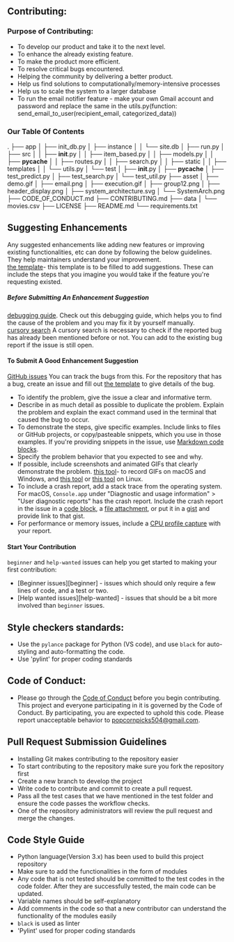 ## Contributing:

### Purpose of Contributing:

* To develop our product and take it to the next level.
* To enhance the already existing feature.
* To make the product more efficient.
* To resolve critical bugs encountered.
* Helping the community by delivering a better product.
* Help us find solutions to computationally/memory-intensive processes
* Help us to scale the system to a larger database
* To run the email notifier feature - make your own Gmail account and password and replace the same in the utils.py(function: send_email_to_user(recipient_email, categorized_data))

### Our Table Of Contents

.
├── app
│   ├── init_db.py
│   ├── instance
│   │   └── site.db
│   ├── run.py
│   ├── src
│   │   ├── __init__.py
│   │   ├── item_based.py
│   │   ├── models.py
│   │   ├── __pycache__
│   │   ├── routes.py
│   │   ├── search.py
│   │   ├── static
│   │   ├── templates
│   │   └── utils.py
│   └── test
│       ├── __init__.py
│       ├── __pycache__
│       ├── test_predict.py
│       ├── test_search.py
│       └── test_util.py
├── asset
│   ├── demo.gif
│   ├── email.png
│   ├── execution.gif
│   ├── group12.png
│   ├── header_display.png
│   ├── system_architecture.svg
│   └── SystemArch.png
├── CODE_OF_CONDUCT.md
├── CONTRIBUTING.md
├── data
│   └── movies.csv
├── LICENSE
├── README.md
└── requirements.txt


## Suggesting Enhancements

Any suggested enhancements like adding new features or improving existing functionalities, etc can done by following the below guidelines. They help maintainers understand your improvement. <br>
[the template](https://github.com/atom/.github/blob/master/.github/ISSUE_TEMPLATE/feature_request.md)- this template is to be filled to add suggestions. These can include the steps that you imagine you would take if the feature you're requesting existed.

##### Before Submitting An Enhancement Suggestion

[debugging guide](https://flight-manual.atom.io/hacking-atom/sections/debugging/). Check out this debugging guide, which helps you to find the cause of the problem and you may fix it by yourself manually. <br>
[cursory search](https://github.com/search?q=+is%3Aissue+user%3Aatom) A cursory search is necessary to check if the reported bug has already been mentioned before or not. You can add to the existing bug report if the issue is still open.

#### To Submit A Good Enhancement Suggestion

[GitHub issues](https://guides.github.com/features/issues/) You can track the bugs from this. For the repository that has a bug, create an issue and fill out [the template](https://github.com/atom/.github/blob/master/.github/ISSUE_TEMPLATE/bug_report.md) to give details of the bug.

* To identify the problem, give the issue a clear and informative term. <br>
* Describe in as much detail as possible to duplicate the problem. Explain the problem and explain the exact command used in the terminal that caused the bug to occur.
* To demonstrate the steps, give specific examples. Include links to files or GitHub projects, or copy/pasteable snippets, which you use in those examples. If you're providing snippets in the issue, use [Markdown code blocks](https://help.github.com/articles/markdown-basics/#multiple-lines).
* Specify the problem behavior that you expected to see and why.
* If possible, include screenshots and animated GIFs that clearly demonstrate the problem. [this tool](https://www.cockos.com/licecap/)- to record GIFs on macOS and Windows, and [this tool](https://github.com/colinkeenan/silentcast) or [this tool](https://github.com/GNOME/byzanz) on Linux.
* To include a crash report, add a stack trace from the operating system. For macOS, `Console.app` under "Diagnostic and usage information" > "User diagnostic reports" has the crash report. Include the crash report in the issue in a [code block](https://help.github.com/articles/markdown-basics/#multiple-lines), a [file attachment](https://help.github.com/articles/file-attachments-on-issues-and-pull-requests/), or put it in a [gist](https://gist.github.com/) and provide link to that gist.
* For performance or memory issues, include a [CPU profile capture](https://flight-manual.atom.io/hacking-atom/sections/debugging/#diagnose-runtime-performance) with your report.

#### Start Your Contribution

`beginner` and `help-wanted` issues can help you get started to making your first contribution:

* [Beginner issues][beginner] - issues which should only require a few lines of code, and a test or two.
* [Help wanted issues][help-wanted] - issues that should be a bit more involved than `beginner` issues.

## Style checkers standards:
* Use the `pylance` package for Python (VS code), and use `black` for auto-styling and auto-formatting the code.
* Use 'pylint' for proper coding standards

## Code of Conduct:

* Please go through the [Code of Conduct](https://github.com/tanmaypardeshi/PopcornPicks/blob/master/CODE_OF_CONDUCT.md) before you begin contributing. This project and everyone participating in it is governed by the Code of Conduct. By participating, you are expected to uphold this code. Please report unacceptable behavior to popcornpicks504@gmail.com.

## Pull Request Submission Guidelines

* Installing Git makes contributing to the repository easier
* To start contributing to the repository make sure you fork the repository first
* Create a new branch to develop the project 
* Write code to contribute and commit to create a pull request.
* Pass all the test cases that we have mentioned in the test folder and ensure the code passes the workflow checks.
* One of the repository administrators will review the pull request and merge the changes.

## Code Style Guide 

* Python language(Version 3.x) has been used to build this project repository
* Make sure to add the functionalities in the form of modules
* Any code that is not tested should be committed to the test codes in the code folder. After they are successfully tested, the  main code can be updated.
* Variable names should be self-explanatory
* Add comments in the code so that a new contributor can understand the functionality of the modules easily
* `black` is used as linter
* 'Pylint' used for proper coding standards
